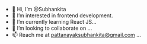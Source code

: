 - 👋 Hi, I’m @Subhankita
- 👀 I’m interested in   frontend development.
- 🌱 I’m currently learning React JS...
- 💞️ I’m looking to collaborate on ...
- 📫 Reach me at pattanayaksubhankita@gmail.com ...


<!---
Subhankita/Subhankita is a ✨ special ✨ repository because its `README.md` (this file) appears on your GitHub profile.
You can click the Preview link to take a look at your changes.
--->
